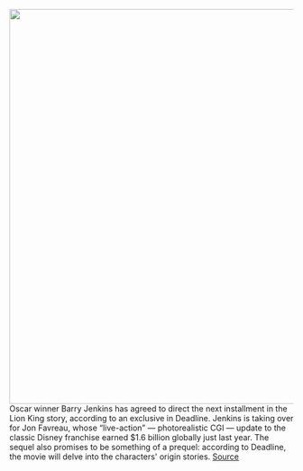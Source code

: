<img src='https://cdn.vox-cdn.com/thumbor/pWvi-bSqPRcUxvhtLSAbg7M2f5o=/0x0:1300x730/1200x800/filters:focal(546x261:754x469)/cdn.vox-cdn.com/uploads/chorus_image/image/67553704/g_lionking2019_02_17788_490698f9.0.jpeg' width='700px' /><br/>
Oscar winner Barry Jenkins has agreed to direct the next installment in the Lion King story, according to an exclusive in Deadline. Jenkins is taking over for Jon Favreau, whose “live-action” — photorealistic CGI — update to the classic Disney franchise earned $1.6 billion globally just last year. The sequel also promises to be something of a prequel: according to Deadline, the movie will delve into the characters' origin stories.
<a href='https://www.theverge.com/2020/9/29/21493924/moonlight-director-barry-jenkins-lion-king-movie'> Source <a/>